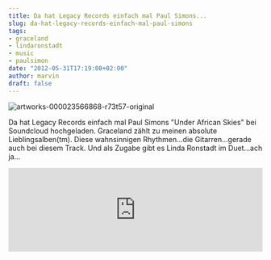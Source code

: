 ```yaml
---
title: Da hat Legacy Records einfach mal Paul Simons...
slug: da-hat-legacy-records-einfach-mal-paul-simons
tags:
- graceland
- lindaronstadt
- music
- paulsimon
date: "2012-05-31T17:19:00+02:00"
author: marvin
draft: false
---
```

![artworks-000023566868-r73t57-original](/images/artworks-000023566868-r73t57-original.jpg)

Da hat Legacy Records einfach mal Paul Simons "Under African Skies" bei
Soundcloud hochgeladen. Graceland zählt zu meinen absolute
Lieblingsalben(tm). Diese wahnsinnigen Rhythmen...die Gitarren...gerade
auch bei diesem Track. Und als Zugabe gibt es Linda Ronstadt im
Duet...ach ja...

<iframe width="100%" height="166" scrolling="no" frameborder="no" src="http://w.soundcloud.com/player/?url=http%3A%2F%2Fapi.soundcloud.com%2Ftracks%2F46831300&amp;auto_play=false&amp;show_artwork=true&amp;color=3366cc"></iframe>